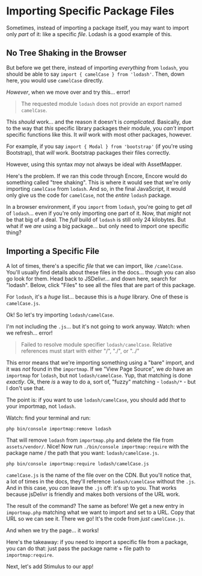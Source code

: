 # Importing Specific Package Files

Sometimes, instead of importing a package itself, you may want to import only *part*
of it: like a specific *file*. Lodash is a good example of this.

## No Tree Shaking in the Browser

But before we get there, instead of importing *everything* from `lodash`, you should
be able to say `import { camelCase } from 'lodash'`. Then, down here, you would
use `camelCase` directly.

*However*, when we move over and try this... error!

> The requested module `lodash` does not provide an export named `camelCase`.

This *should* work... and the reason it doesn't is *complicated*. Basically, due
to the way that *this* specific library packages their module, you *can't* import
specific functions like this. It *will* work with most other packages, however.

For example, if you say `import { Modal } from 'bootstrap'` (if you're using
Bootstrap), that *will* work. Bootstrap packages their files correctly.

However, using this syntax *may* not always be ideal with AssetMapper.

Here's the problem. If we ran this code through Encore, Encore would do something
called "tree shaking". This is where it would see that we're only importing
`camelCase` from `lodash`. And so, in the final JavaScript, it would only give us
the code for `camelCase`, not the *entire* `lodash` package.

In a browser environment, if you `import` from `lodash`, you're going to get *all*
of `lodash`... even if you're only importing one part of it. Now, that *might* not
be that big of a deal. The *full* build of `lodash` is still only 24 kilobytes.
But what if we *are* using a big package... but only need to import one specific
thing?

## Importing a Specific File

A lot of times, there's a specific *file* that we can import, like `/camelCase`.
You'll usually find details about these files in the docs... though you can also
go look for them. Head back to JSDelivr... and down here, search for "lodash".
Below, click "Files" to see all the files that are part of this package.

For `lodash`, it's a *huge* list... because this is a *huge* library. One of these
is `camelCase.js`.

Ok! So let's try importing `lodash/camelCase`.

I'm not including the `.js`... but it's not going to work anyway. Watch: when
we refresh... error!

> Failed to resolve module specifier `lodash/camelCase`. Relative references must
> start with either "/", "./", or "../"

This error means that we're importing something using a "bare" import, and it was
*not* found in the `importmap`. If we "View Page Source", we *do* have an `importmap`
for `lodash`, but not `lodash/camelCase`. Yup, that matching is done *exactly*.
Ok, there *is* a way to do a, sort of, "fuzzy" matching - `lodash/*` - but I don't
use that.

The point is: if you want to use `lodash/camelCase`, you should add *that* to
your importmap, not `lodash`.

Watch: find your terminal and run:

```terminal
php bin/console importmap:remove lodash
```

That will remove `lodash` from `importmap.php` and delete the file from
`assets/vendor/`. Nice! Now run `./bin/console importmap:require` with the package
name / the path that you want: `lodash/camelCase.js`.

```terminal-silent
php bin/console importmap:require lodash/camelCase.js
```

`camelCase.js` is the name of the file over on the CDN. But you'll notice that, a
lot of times in the docs, they'll reference `lodash/camelCase` without the `.js`.
And in this case, you *can* leave the `.js` off: it's up to you. That works because
jsDelivr is friendly and makes both versions of the URL work.

The result of the command? The same as before! We get a new entry in
`importmap.php` matching what we want to import and set to a URL. Copy that URL
so we can see it. There we go! It's the code from *just* `camelCase.js`.

And when we try the page... it works!

Here's the takeaway: if you need to import a specific file from a package, you can
do that: just pass the package name + file path to `importmap:require`.

Next, let's add Stimulus to our app!
